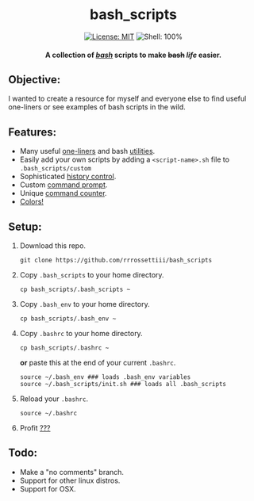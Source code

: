 
<h1 align="center">bash_scripts</h1>

<div align="center">
  
[![License: MIT](https://img.shields.io/badge/License-MIT-yellow.svg)](https://opensource.org/licenses/MIT)
![Shell: 100%](https://img.shields.io/badge/Shell-100%25-green)
  
#### A collection of *[bash](https://www.gnu.org/software/bash/manual/bash.html)* scripts to make ~~bash~~ *life* easier.

</div>

## Objective:
I wanted to create a resource for myself and everyone else to find useful one-liners or see examples of bash scripts in the wild.

## Features:
- Many useful [one-liners](https://github.com/rrrossettiii/bash_scripts/blob/trunk/.bash_scripts/bash/08-aliases.sh) and bash [utilities](https://github.com/rrrossettiii/bash_scripts/blob/trunk/.bash_scripts/bash/16-fn_utils.sh).
- Easily add your own scripts by adding a `<script-name>.sh` file to `.bash_scripts/custom`
- Sophisticated [history control](https://github.com/rrrossettiii/bash_scripts/blob/trunk/.bash_scripts/bash/00-history_control.sh).
- Custom [command prompt](https://github.com/rrrossettiii/bash_scripts/blob/trunk/.bash_scripts/bash/64-command_prompt.sh).
- Unique [command counter](https://github.com/rrrossettiii/bash_scripts/blob/trunk/.bash_scripts/bash/32-command_counter.sh).
- [Colors!](https://github.com/rrrossettiii/bash_scripts/blob/trunk/.bash_scripts/bash/04-colors.sh)

## Setup:
1. Download this repo.
    ```
    git clone https://github.com/rrrossettiii/bash_scripts
    ```
2. Copy `.bash_scripts` to your home directory.
    ```
    cp bash_scripts/.bash_scripts ~
    ```
3. Copy `.bash_env` to your home directory.
    ```
    cp bash_scripts/.bash_env ~
    ```
4. Copy `.bashrc` to your home directory.
    ```
    cp bash_scripts/.bashrc ~
    ```
    **or** paste this at the end of your current `.bashrc`.
    ```
    source ~/.bash_env ### loads .bash_env variables
    source ~/.bash_scripts/init.sh ### loads all .bash_scripts
    ```
5. Reload your `.bashrc`.
    ```
    source ~/.bashrc
    ```
6. Profit [???]()

## Todo:
- Make a "no comments" branch.
- Support for other linux distros.
- Support for OSX.
